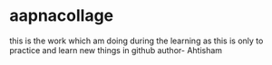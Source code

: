 # aapnacollage
this is the  work  which am doing  during the learning as  this is only  to practice  and learn new things in github
author- Ahtisham
